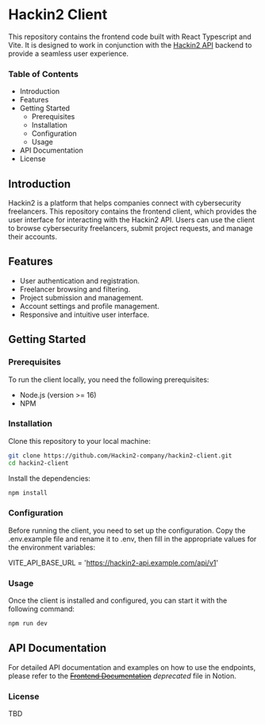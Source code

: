 # Hackin2 Client

This repository contains the frontend code built with React Typescript and Vite. It is designed to work in conjunction with the [Hackin2 API](https://github.com/Hackin2-company/hackin2-api) backend to provide a seamless user experience.

### Table of Contents

- Introduction
- Features
- Getting Started
  - Prerequisites
  - Installation
  - Configuration
  - Usage
- API Documentation
- License

## Introduction

Hackin2 is a platform that helps companies connect with cybersecurity freelancers. This repository contains the frontend client, which provides the user interface for interacting with the Hackin2 API. Users can use the client to browse cybersecurity freelancers, submit project requests, and manage their accounts.

## Features

- User authentication and registration.
- Freelancer browsing and filtering.
- Project submission and management.
- Account settings and profile management.
- Responsive and intuitive user interface.

## Getting Started

### Prerequisites

To run the client locally, you need the following prerequisites:

- Node.js (version >= 16)
- NPM

### Installation

Clone this repository to your local machine:

```bash
git clone https://github.com/Hackin2-company/hackin2-client.git
cd hackin2-client
```

Install the dependencies:

```bash
npm install
```

### Configuration

Before running the client, you need to set up the configuration. Copy the .env.example file and rename it to .env, then fill in the appropriate values for the environment variables:

VITE_API_BASE_URL = 'https://hackin2-api.example.com/api/v1'

### Usage

Once the client is installed and configured, you can start it with the following command:

```bash
npm run dev
```

## API Documentation

For detailed API documentation and examples on how to use the endpoints, please refer to the ~~[Frontend Documentation](https://www.notion.so/How-To-Set-Up-the-Frontend-466d7c60a4c04a6da3df2f88e6e8263c)~~ _deprecated_ file in Notion.

### License

TBD